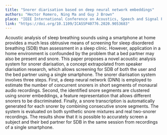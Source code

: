 ```yaml
---
title: "Snorer diarisation based on deep neural network embeddings"
authors: "Hector Romero, Ning Ma and Guy J Brown"
place: "IEEE International Conference on Acoustics, Speech and Signal Processing (ICASSP), Barcelona, 2020, pp. 876-880"
link: "https://doi.org/10.1109/ICASSP40776.2020.9053683"
---
```


Acoustic analysis of sleep breathing sounds using a smartphone at home provides a much less obtrusive means of screening for sleep disordered breathing (SDB) than assessment in a sleep clinic. However, application in a home environment is confounded by the problem that a bed partner may also be present and snore. This paper proposes a novel acoustic analysis system for snorer diarisation, a concept extrapolated from speaker diarisation research, which allows screening for SDB of both the user and the bed partner using a single smartphone. The snorer diarisation system involves three steps. First, a deep neural network (DNN) is employed to estimate the number of concurrent snorers in short segments of monaural audio recordings. Second, the identified snore segments are clustered using snorer embeddings, a feature representation that allows different snorers to be discriminated. Finally, a snore transcription is automatically generated for each snorer by combining consecutive snore segments. The system is evaluated on both synthetic snore mixtures and real two-snorer recordings. The results show that it is possible to accurately screen a subject and their bed partner for SDB in the same session from recordings of a single smartphone.
